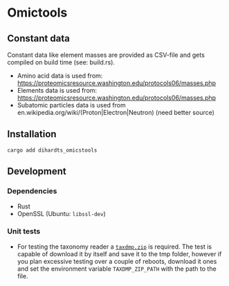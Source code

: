 # Omictools

## Constant data
Constant data like element masses are provided as CSV-file and gets compiled on build time (see: build.rs).
* Amino acid data is used from: <https://proteomicsresource.washington.edu/protocols06/masses.php>
* Elements data is used from: <https://proteomicsresource.washington.edu/protocols06/masses.php>
* Subatomic particles data is used from en.wikipedia.org/wiki/(Proton|Electron|Neutron) (need better source)

## Installation
`cargo add dihardts_omicstools`

## Development

### Dependencies
* Rust
* OpenSSL (Ubuntu: `libssl-dev`)

### Unit tests
* For testing the taxonomy reader a [`taxdmp.zip`](https://ftp.ncbi.nih.gov/pub/taxonomy/taxdmp.zip) is required. The test is capable of download it by itself and save it to the tmp folder, however if you plan excessive testing over a couple of reboots, download it ones and set the environment variable `TAXDMP_ZIP_PATH` with the path to the file.